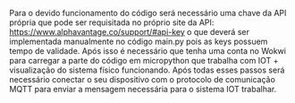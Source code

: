 Para o devido funcionamento do código será necessário uma chave da API própria que pode ser requisitada no próprio site da API: https://www.alphavantage.co/support/#api-key 
o que deverá ser implementada manualmente no código main.py pois as keys possuem tempo de validade.
Após isso é necessário que tenha uma conta no Wokwi para carregar a parte do código em micropython que trabalha com IOT + visualização do sistema físico funcionando. Após
todas esses passos será necessário conectar o seu dispositivo com o protocolo de comunicação MQTT para enviar a mensagem necessária para o sistema IOT trabalhar.
